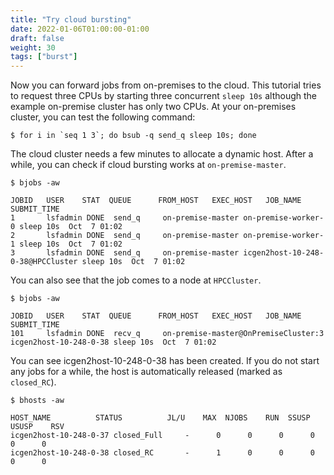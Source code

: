 ```yaml
---
title: "Try cloud bursting"
date: 2022-01-06T01:00:00-01:00
draft: false
weight: 30 
tags: ["burst"] 
---
```


Now you can forward jobs from on-premises to the cloud. This tutorial tries to request three CPUs by starting three concurrent `sleep 10s` although the example on-premise cluster has only two CPUs. At your on-premises cluster, you can test the following command:

```
$ for i in `seq 1 3`; do bsub -q send_q sleep 10s; done
```

The cloud cluster needs a few minutes to allocate a dynamic host. After a while, you can check if cloud bursting works at `on-premise-master`.

```
$ bjobs -aw
```

```
JOBID   USER    STAT  QUEUE      FROM_HOST   EXEC_HOST   JOB_NAME   SUBMIT_TIME
1       lsfadmin DONE  send_q     on-premise-master on-premise-worker-0 sleep 10s  Oct  7 01:02
2       lsfadmin DONE  send_q     on-premise-master on-premise-worker-1 sleep 10s  Oct  7 01:02
3       lsfadmin DONE  send_q     on-premise-master icgen2host-10-248-0-38@HPCCluster sleep 10s  Oct  7 01:02
```

You can also see that the job comes to a node at `HPCCluster`.

```
$ bjobs -aw
```

```
JOBID   USER    STAT  QUEUE      FROM_HOST   EXEC_HOST   JOB_NAME   SUBMIT_TIME
101     lsfadmin DONE  recv_q     on-premise-master@OnPremiseCluster:3 icgen2host-10-248-0-38 sleep 10s  Oct  7 01:02
```

You can see icgen2host-10-248-0-38 has been created. If you do not start any jobs for a while, the host is automatically released (marked as `closed_RC`).

```
$ bhosts -aw
```

```
HOST_NAME          STATUS          JL/U    MAX  NJOBS    RUN  SSUSP  USUSP    RSV 
icgen2host-10-248-0-37 closed_Full     -      0      0      0      0      0      0
icgen2host-10-248-0-38 closed_RC       -      1      0      0      0      0      0
```

